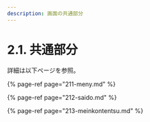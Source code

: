 ```yaml
---
description: 画面の共通部分
---
```


# 2.1. 共通部分

詳細は以下ページを参照。

{% page-ref page="211-meny.md" %}

{% page-ref page="212-saido.md" %}

{% page-ref page="213-meinkontentsu.md" %}



